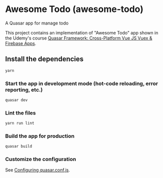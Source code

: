 # Awesome Todo (awesome-todo)

A Quasar app for manage todo

This project contains an implementation of "Awesome Todo" app shown in the Udemy's course [Quasar Framework: Cross-Platform Vue JS Vuex & Firebase Apps](https://www.udemy.com/course/quasarframework/).

## Install the dependencies

```bash
yarn
```

### Start the app in development mode (hot-code reloading, error reporting, etc.)

```bash
quasar dev
```

### Lint the files

```bash
yarn run lint
```

### Build the app for production

```bash
quasar build
```

### Customize the configuration

See [Configuring quasar.conf.js](https://quasar.dev/quasar-cli/quasar-conf-js).
